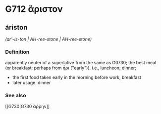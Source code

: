 # G712 ἄριστον

## áriston

_(ar'-is-ton | AH-ree-stone | AH-ree-stone)_

### Definition

apparently neuter of a superlative from the same as G0730; the best meal (or breakfast; perhaps from ἦρι ("early")), i.e., luncheon; dinner; 

- the first food taken early in the morning before work, breakfast
- later usage: dinner

### See also

[[G730|G730 ἄῤῥην]]
